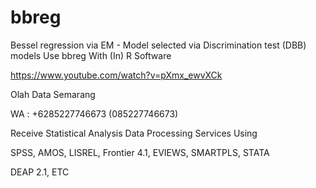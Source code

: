 # bbreg
Bessel regression via EM - Model selected via Discrimination test (DBB) models Use bbreg With (In) R Software

https://www.youtube.com/watch?v=pXmx_ewvXCk

Olah Data Semarang

WA : +6285227746673 (085227746673)

Receive Statistical Analysis Data Processing Services Using

SPSS, AMOS, LISREL, Frontier 4.1, EVIEWS, SMARTPLS, STATA

DEAP 2.1, ETC

